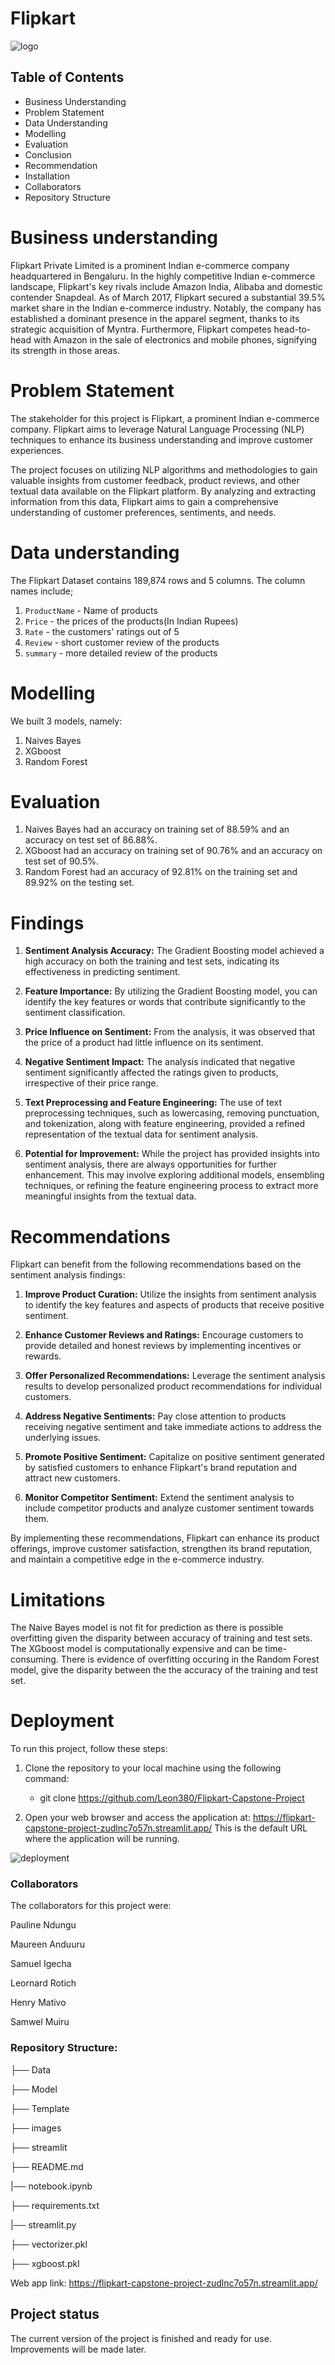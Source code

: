 # Flipkart
![logo](images/logo.jpg)

## Table of Contents

- Business Understanding
- Problem Statement 
- Data Understanding
- Modelling
- Evaluation
- Conclusion
- Recommendation
- Installation
- Collaborators
- Repository Structure 


# Business understanding

Flipkart Private Limited is a prominent Indian e-commerce company headquartered in Bengaluru. In the highly competitive Indian e-commerce landscape, Flipkart's key rivals include Amazon India, Alibaba and domestic contender Snapdeal. As of March 2017, Flipkart secured a substantial 39.5% market share in the Indian e-commerce industry. Notably, the company has established a dominant presence in the apparel segment, thanks to its strategic acquisition of Myntra. Furthermore, Flipkart competes head-to-head with Amazon in the sale of electronics and mobile phones, signifying its strength in those areas.

# Problem Statement
The stakeholder for this project is Flipkart, a prominent Indian e-commerce company. Flipkart aims to leverage Natural Language Processing (NLP) techniques to enhance its business understanding and improve customer experiences.

The project focuses on utilizing NLP algorithms and methodologies to gain valuable insights from customer feedback, product reviews, and other textual data available on the Flipkart platform. By analyzing and extracting information from this data, Flipkart aims to gain a comprehensive understanding of customer preferences, sentiments, and needs.

# Data understanding
The Flipkart Dataset contains 189,874 rows and 5 columns. The column names include;

1. `ProductName` - Name of products
2. `Price` - the prices of the products(In Indian Rupees)
3. `Rate` - the customers' ratings out of 5
4. `Review` - short customer review of the products
5. `summary` - more detailed review of the products

# Modelling
We built 3 models, namely:
1. Naives Bayes
2. XGboost
3. Random Forest
# Evaluation
1. Naives Bayes had an accuracy on training set of 88.59% and an accuracy on test set of 86.88%.
2. XGboost had an accuracy on training set of 90.76% and an accuracy on test set of 90.5%.
3. Random Forest had an accuracy of 92.81% on the training set and 89.92% on the testing set.
# Findings
1. **Sentiment Analysis Accuracy:** The Gradient Boosting model achieved a high accuracy on both the training and test sets, indicating its effectiveness in predicting sentiment. 

2. **Feature Importance:** By utilizing the Gradient Boosting model, you can identify the key features or words that contribute significantly to the sentiment classification.

3. **Price Influence on Sentiment:** From the analysis, it was observed that the price of a product had little influence on its sentiment.

4. **Negative Sentiment Impact:** The analysis indicated that negative sentiment significantly affected the ratings given to products, irrespective of their price range.

5. **Text Preprocessing and Feature Engineering:** The use of text preprocessing techniques, such as lowercasing, removing punctuation, and tokenization, along with feature engineering, provided a refined representation of the textual data for sentiment analysis. 

6. **Potential for Improvement:** While the project has provided insights into sentiment analysis, there are always opportunities for further enhancement. This may involve exploring additional models, ensembling techniques, or refining the feature engineering process to extract more meaningful insights from the textual data.
# Recommendations
Flipkart can benefit from the following recommendations based on the sentiment analysis findings:

1. **Improve Product Curation:** Utilize the insights from sentiment analysis to identify the key features and aspects of products that receive positive sentiment.

2. **Enhance Customer Reviews and Ratings:** Encourage customers to provide detailed and honest reviews by implementing incentives or rewards.

3. **Offer Personalized Recommendations:** Leverage the sentiment analysis results to develop personalized product recommendations for individual customers.

4. **Address Negative Sentiments:** Pay close attention to products receiving negative sentiment and take immediate actions to address the underlying issues.

5. **Promote Positive Sentiment:** Capitalize on positive sentiment generated by satisfied customers to enhance Flipkart's brand reputation and attract new customers.

6. **Monitor Competitor Sentiment:** Extend the sentiment analysis to include competitor products and analyze customer sentiment towards them.

By implementing these recommendations, Flipkart can enhance its product offerings, improve customer satisfaction, strengthen its brand reputation, and maintain a competitive edge in the e-commerce industry.

# Limitations
The Naive Bayes model is not fit for prediction as there is possible overfitting given the disparity between accuracy of training and test sets.
The XGboost model is computationally expensive and can be time-consuming.
There is evidence of overfitting occuring in the Random Forest model, give the disparity between the the accuracy of the training and test set.
# Deployment
To run this project, follow these steps:
1. Clone the repository to your local machine using the following command:
    - git clone https://github.com/Leon380/Flipkart-Capstone-Project

2. Open your web browser and access the application at: https://flipkart-capstone-project-zudlnc7o57n.streamlit.app/
    This is the default URL where the application will be running. 

![deployment](images/deployment.png)

### Collaborators
The collaborators for this project were:

Pauline Ndungu

Maureen Anduuru 

Samuel Igecha

Leornard Rotich 

Henry Mativo

Samwel Muiru 


### Repository Structure: 

├── Data                                               

├── Model                                              

├── Template                                               

├── images 

├── streamlit      

├── README.md 

|── notebook.ipynb

├── requirements.txt                                             

|── streamlit.py                                   

├── vectorizer.pkl                                                   

├── xgboost.pkl   

Web app link: https://flipkart-capstone-project-zudlnc7o57n.streamlit.app/


## Project status
The current version of the project is finished and ready for use. Improvements will be made later.
